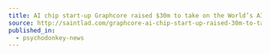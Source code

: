 ```yaml
---
title: AI chip start-up Graphcore raised $30m to take on the World’s AI giants
source: http://saintlad.com/graphcore-ai-chip-start-up-raised-30m-to-take-on-the-worlds-ai-giants/
published_in:
  - psychodonkey-news
---
```

